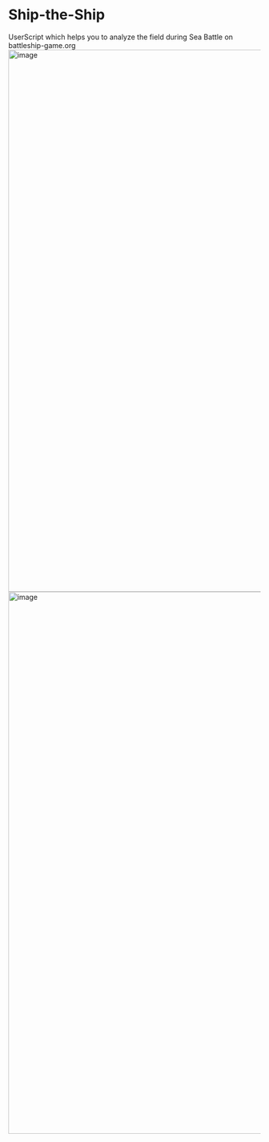 # Ship-the-Ship
UserScript which helps you to analyze the field during Sea Battle on battleship-game.org
<img width="1083" alt="image" src="https://github.com/alowave/Ship-the-Ship/assets/41058562/44a0a395-30e4-4548-ba58-7881fd84eb69">
<img width="1083" alt="image" src="https://github.com/alowave/Ship-the-Ship/assets/41058562/fa73fa1d-22d3-491a-b0fc-2f5a6262243d">
